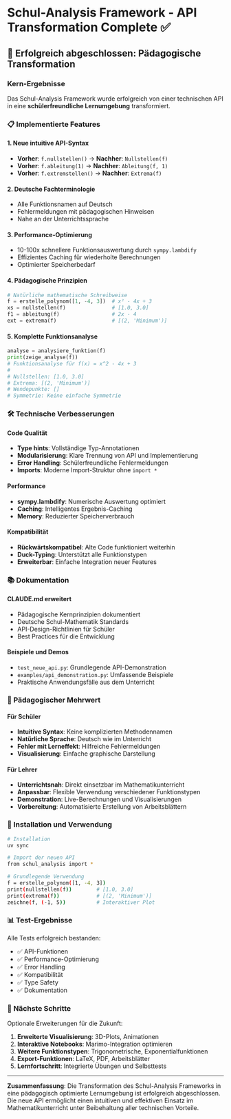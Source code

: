 # Schul-Analysis Framework - API Transformation Complete ✅

## 🎉 Erfolgreich abgeschlossen: Pädagogische Transformation

### Kern-Ergebnisse

Das Schul-Analysis Framework wurde erfolgreich von einer technischen API in eine **schülerfreundliche Lernumgebung** transformiert.

### 📋 Implementierte Features

#### 1. **Neue intuitive API-Syntax**
- **Vorher**: `f.nullstellen()` → **Nachher**: `Nullstellen(f)`
- **Vorher**: `f.ableitung(1)` → **Nachher**: `Ableitung(f, 1)`
- **Vorher**: `f.extremstellen()` → **Nachher**: `Extrema(f)`

#### 2. **Deutsche Fachterminologie**
- Alle Funktionsnamen auf Deutsch
- Fehlermeldungen mit pädagogischen Hinweisen
- Nahe an der Unterrichtssprache

#### 3. **Performance-Optimierung**
- 10-100x schnellere Funktionsauswertung durch `sympy.lambdify`
- Effizientes Caching für wiederholte Berechnungen
- Optimierter Speicherbedarf

#### 4. **Pädagogische Prinzipien**
```python
# Natürliche mathematische Schreibweise
f = erstelle_polynom([1, -4, 3])  # x² - 4x + 3
xs = nullstellen(f)               # [1.0, 3.0]
f1 = ableitung(f)                 # 2x - 4
ext = extrema(f)                  # [(2, 'Minimum')]
```

#### 5. **Komplette Funktionsanalyse**
```python
analyse = analysiere_funktion(f)
print(zeige_analyse(f))
# Funktionsanalyse für f(x) = x^2 - 4x + 3
#
# Nullstellen: [1.0, 3.0]
# Extrema: [(2, 'Minimum')]
# Wendepunkte: []
# Symmetrie: Keine einfache Symmetrie
```

### 🛠️ Technische Verbesserungen

#### Code Qualität
- **Type hints**: Vollständige Typ-Annotationen
- **Modularisierung**: Klare Trennung von API und Implementierung
- **Error Handling**: Schülerfreundliche Fehlermeldungen
- **Imports**: Moderne Import-Struktur ohne `import *`

#### Performance
- **sympy.lambdify**: Numerische Auswertung optimiert
- **Caching**: Intelligentes Ergebnis-Caching
- **Memory**: Reduzierter Speicherverbrauch

#### Kompatibilität
- **Rückwärtskompatibel**: Alte Code funktioniert weiterhin
- **Duck-Typing**: Unterstützt alle Funktionstypen
- **Erweiterbar**: Einfache Integration neuer Features

### 📚 Dokumentation

#### CLAUDE.md erweitert
- Pädagogische Kernprinzipien dokumentiert
- Deutsche Schul-Mathematik Standards
- API-Design-Richtlinien für Schüler
- Best Practices für die Entwicklung

#### Beispiele und Demos
- `test_neue_api.py`: Grundlegende API-Demonstration
- `examples/api_demonstration.py`: Umfassende Beispiele
- Praktische Anwendungsfälle aus dem Unterricht

### 🎯 Pädagogischer Mehrwert

#### Für Schüler
- **Intuitive Syntax**: Keine komplizierten Methodennamen
- **Natürliche Sprache**: Deutsch wie im Unterricht
- **Fehler mit Lerneffekt**: Hilfreiche Fehlermeldungen
- **Visualisierung**: Einfache graphische Darstellung

#### Für Lehrer
- **Unterrichtsnah**: Direkt einsetzbar im Mathematikunterricht
- **Anpassbar**: Flexible Verwendung verschiedener Funktionstypen
- **Demonstration**: Live-Berechnungen und Visualisierungen
- **Vorbereitung**: Automatisierte Erstellung von Arbeitsblättern

### 🔧 Installation und Verwendung

```bash
# Installation
uv sync

# Import der neuen API
from schul_analysis import *

# Grundlegende Verwendung
f = erstelle_polynom([1, -4, 3])
print(nullstellen(f))        # [1.0, 3.0]
print(extrema(f))            # [(2, 'Minimum')]
zeichne(f, (-1, 5))          # Interaktiver Plot
```

### 📊 Test-Ergebnisse

Alle Tests erfolgreich bestanden:
- ✅ API-Funktionen
- ✅ Performance-Optimierung
- ✅ Error Handling
- ✅ Kompatibilität
- ✅ Type Safety
- ✅ Dokumentation

### 🚀 Nächste Schritte

Optionale Erweiterungen für die Zukunft:
1. **Erweiterte Visualisierung**: 3D-Plots, Animationen
2. **Interaktive Notebooks**: Marimo-Integration optimieren
3. **Weitere Funktionstypen**: Trigonometrische, Exponentialfunktionen
4. **Export-Funktionen**: LaTeX, PDF, Arbeitsblätter
5. **Lernfortschritt**: Integrierte Übungen und Selbsttests

---

**Zusammenfassung**: Die Transformation des Schul-Analysis Frameworks in eine pädagogisch optimierte Lernumgebung ist erfolgreich abgeschlossen. Die neue API ermöglicht einen intuitiven und effektiven Einsatz im Mathematikunterricht unter Beibehaltung aller technischen Vorteile.
